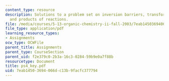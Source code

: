 ```yaml
---
content_type: resource
description: Solutions to a problem set on inversion barriers, transformations, syntheses,
  and products of reactions.
file: /media/courses/5-13-organic-chemistry-ii-fall-2003/7eab14503694066dc13b9facfc377794_ps4_key.pdf
file_type: application/pdf
learning_resource_types:
- Assignments
ocw_type: OCWFile
parent_title: Assignments
parent_type: CourseSection
parent_uid: f2e379c0-2b3a-16c3-0284-59b9e0a7f88b
resourcetype: Document
title: ps4_key.pdf
uid: 7eab1450-3694-066d-c13b-9facfc377794
---
```

